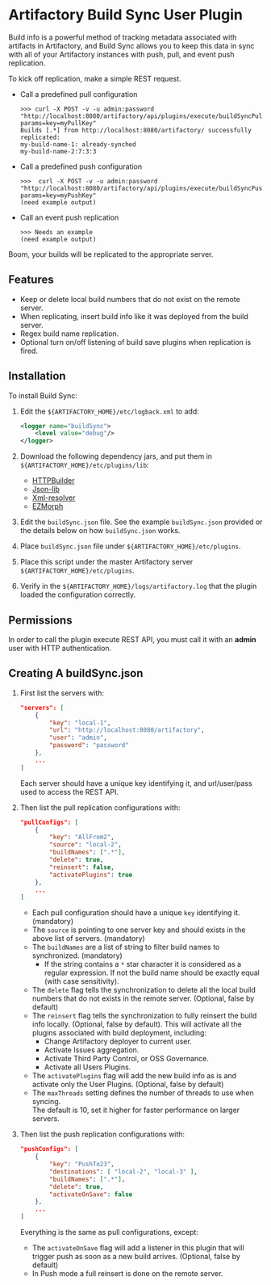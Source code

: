 Artifactory Build Sync User Plugin
==================================

Build info is a powerful method of tracking metadata associated with artifacts
in Artifactory, and Build Sync allows you to keep this data in sync with all of
your Artifactory instances with push, pull, and event push replication.

To kick off replication, make a simple REST request.

- Call a predefined pull configuration

  ```
  >>> curl -X POST -v -u admin:password "http://localhost:8080/artifactory/api/plugins/execute/buildSyncPullConfig?params=key=myPullKey"
  Builds [.*] from http://localhost:8080/artifactory/ successfully replicated:
  my-build-name-1: already-synched
  my-build-name-2:7:3:3
  ```

- Call a predefined push configuration

  ```
  >>>  curl -X POST -v -u admin:password "http://localhost:8080/artifactory/api/plugins/execute/buildSyncPushConfig?params=key=myPushKey"
  (need example output)
  ```

- Call an event push replication

  ```
  >>> Needs an example
  (need example output)
  ```

Boom, your builds will be replicated to the appropriate server.

Features
--------

- Keep or delete local build numbers that do not exist on the remote server.
- When replicating, insert build info like it was deployed from the build
  server.
- Regex build name replication.
- Optional turn on/off listening of build save plugins when replication is
  fired.

Installation
------------

To install Build Sync:

1. Edit the `${ARTIFACTORY_HOME}/etc/logback.xml` to add:

   ```xml
   <logger name="buildSync">
       <level value="debug"/>
   </logger>
   ```

2. Download the following dependency jars, and put them in
   `${ARTIFACTORY_HOME}/etc/plugins/lib`:
   * [HTTPBuilder](https://bintray.com/bintray/jcenter/org.codehaus.groovy.modules.http-builder%3Ahttp-builder/_latestVersion)
   * [Json-lib](https://bintray.com/bintray/jcenter/net.sf.json-lib%3Ajson-lib/_latestVersion)
   * [Xml-resolver](https://bintray.com/bintray/jcenter/xml-resolver%3Axml-resolver/_latestVersion)
   * [EZMorph](https://bintray.com/bintray/jcenter/net.sf.ezmorph%3Aezmorph/_latestVersion)
3. Edit the `buildSync.json` file. See the example `buildSync.json` provided or
   the details below on how `buildSync.json` works.
4. Place `buildSync.json` file under `${ARTIFACTORY_HOME}/etc/plugins`.
5. Place this script under the master Artifactory server
   `${ARTIFACTORY_HOME}/etc/plugins`.
6. Verify in the `${ARTIFACTORY_HOME}/logs/artifactory.log` that the plugin
   loaded the configuration correctly.

Permissions
-----------

In order to call the plugin execute REST API, you must call it with an **admin**
user with HTTP authentication.

Creating A buildSync.json
-------------------------

1. First list the servers with:

   ```json
   "servers": [
       {
           "key": "local-1",
           "url": "http://localhost:8080/artifactory",
           "user": "admin",
           "password": "password"
       },
       ...
   ]
   ```

   Each server should have a unique key identifying it, and url/user/pass used
   to access the REST API.

2. Then list the pull replication configurations with:

   ```json
   "pullConfigs": [
       {
           "key": "AllFrom2",
           "source": "local-2",
           "buildNames": [".*"],
           "delete": true,
           "reinsert": false,
           "activatePlugins": true
       },
       ...
   ]
   ```

   - Each pull configuration should have a unique `key` identifying it.
     (mandatory)
   - The `source` is pointing to one server key and should exists in the above
     list of servers. (mandatory)
   - The `buildNames` are a list of string to filter build names to
     synchronized. (mandatory)
     - If the string contains a `*` star character it is considered as a regular
       expression. If not the build name should be exactly equal (with case
       sensitivity).
   - The `delete` flag tells the synchronization to delete all the local build
     numbers that do not exists in the remote server. (Optional, false by
     default)
   - The `reinsert` flag tells the synchronization to fully reinsert the build
     info locally. (Optional, false by default). This will activate all the
     plugins associated with build deployment, including:
     - Change Artifactory deployer to current user.
     - Activate Issues aggregation.
     - Activate Third Party Control, or OSS Governance.
     - Activate all Users Plugins.
   - The `activatePlugins` flag will add the new build info as is and activate
     only the User Plugins. (Optional, false by default)
   - The `maxThreads` setting defines the number of threads to use when syncing.  
     The default is 10, set it higher for faster performance on larger servers.

3. Then list the push replication configurations with:

   ```json
   "pushConfigs": [
       {
           "key": "PushTo23",
           "destinations": [ "local-2", "local-3" ],
           "buildNames": [".*"],
           "delete": true,
           "activateOnSave": false
       },
       ...
   ]
   ```

   Everything is the same as pull configurations, except:
   - The `activateOnSave` flag will add a listener in this plugin that will
     trigger push as soon as a new build arrives. (Optional, false by default)
   - In Push mode a full reinsert is done on the remote server.
